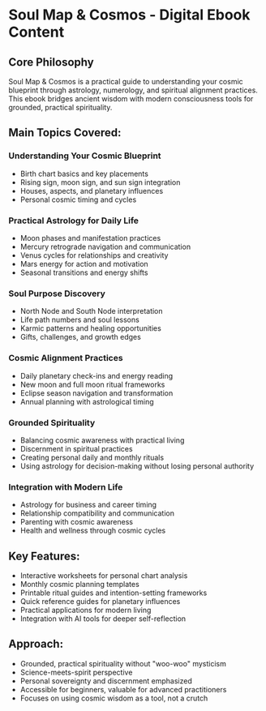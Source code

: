 # Soul Map & Cosmos - Digital Ebook Content

## Core Philosophy
Soul Map & Cosmos is a practical guide to understanding your cosmic blueprint through astrology, numerology, and spiritual alignment practices. This ebook bridges ancient wisdom with modern consciousness tools for grounded, practical spirituality.

## Main Topics Covered:

### Understanding Your Cosmic Blueprint
- Birth chart basics and key placements
- Rising sign, moon sign, and sun sign integration
- Houses, aspects, and planetary influences
- Personal cosmic timing and cycles

### Practical Astrology for Daily Life
- Moon phases and manifestation practices
- Mercury retrograde navigation and communication
- Venus cycles for relationships and creativity
- Mars energy for action and motivation
- Seasonal transitions and energy shifts

### Soul Purpose Discovery
- North Node and South Node interpretation
- Life path numbers and soul lessons
- Karmic patterns and healing opportunities
- Gifts, challenges, and growth edges

### Cosmic Alignment Practices
- Daily planetary check-ins and energy reading
- New moon and full moon ritual frameworks
- Eclipse season navigation and transformation
- Annual planning with astrological timing

### Grounded Spirituality
- Balancing cosmic awareness with practical living
- Discernment in spiritual practices
- Creating personal daily and monthly rituals
- Using astrology for decision-making without losing personal authority

### Integration with Modern Life
- Astrology for business and career timing
- Relationship compatibility and communication
- Parenting with cosmic awareness
- Health and wellness through cosmic cycles

## Key Features:
- Interactive worksheets for personal chart analysis
- Monthly cosmic planning templates
- Printable ritual guides and intention-setting frameworks
- Quick reference guides for planetary influences
- Practical applications for modern living
- Integration with AI tools for deeper self-reflection

## Approach:
- Grounded, practical spirituality without "woo-woo" mysticism
- Science-meets-spirit perspective
- Personal sovereignty and discernment emphasized
- Accessible for beginners, valuable for advanced practitioners
- Focuses on using cosmic wisdom as a tool, not a crutch